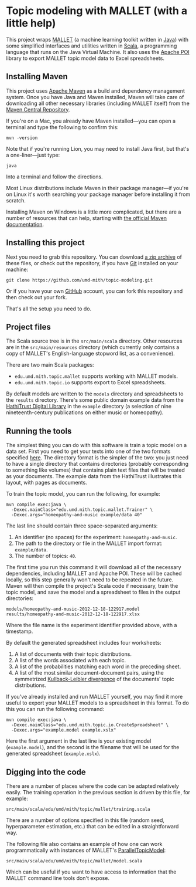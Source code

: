 Topic modeling with MALLET (with a little help)
===============================================

This project wraps [MALLET](http://mallet.cs.umass.edu/)
(a machine learning toolkit written in [Java](www.java.com/)) with some simplified interfaces
and utilities written in [Scala](http://www.scala-lang.org/), a programming
language that runs on the Java Virtual Machine.
It also uses the [Apache POI](http://poi.apache.org/) library to export
MALLET topic model data to Excel spreadsheets.

Installing Maven
------------------

This project uses [Apache Maven](http://maven.apache.org/)
as a build and dependency management system. Once you have Java and Maven
installed, Maven will take care of downloading all other necessary libraries
(including MALLET itself) from the
[Maven Central Repository](http://search.maven.org/).

If you're on a Mac, you already have Maven installed—you can open a terminal
and type the following to confirm this:

    mvn -version

Note that if you're running Lion, you may need to install Java first, but
that's a one-liner—just type:

    java

Into a terminal and follow the directions.

Most Linux distributions include Maven in their package manager—if you're on
Linux it's worth searching your package manager before installing it from
scratch.

Installing Maven on Windows is a little more complicated, but there are a
number of resources that can help, starting with
[the official Maven documentation](http://maven.apache.org/guides/getting-started/windows-prerequisites.html).

Installing this project
-----------------------

Next you need to grab this repository. You can download
[a zip archive](https://github.com/umd-mith/topic-modeling/archive/master.zip)
of these files, or check out the repository, if you have
[Git](http://git-scm.com/) installed on your machine:

    git clone https://github.com/umd-mith/topic-modeling.git

Or if you have your own [GitHub](https://github.com/) account, you can fork
this repository and then check out your fork.

That's all the setup you need to do.

Project files
-------------

The Scala source tree is in the `src/main/scala` directory. Other resources
are in the `src/main/resources` directory (which currently only contains a
copy of MALLET's English-language stopword list, as a convenience).

There are two main Scala packages:

 * `edu.umd.mith.topic.mallet` supports working with MALLET models.
 * `edu.umd.mith.topic.io` supports export to Excel spreadsheets.

By default models are written to the `models` directory and spreadsheets to
the `results` directory. There's some public domain example data from the
[HathiTrust Digital Library](http://www.hathitrust.org/)
in the `example` directory (a selection of nine nineteenth-century publications
on either music or homeopathy).

Running the tools
-----------------

The simplest thing you can do with this software is train a topic model on a
data set. First you need to get your texts into one of the two formats
specified [here](http://mallet.cs.umass.edu/import.php). The directory format
is the simpler of the two: you just need to have a single directory that
contains directories (probably corresponding to something like volumes) that
contains plain text files that will be treated as your documents.
The example data from the HathiTrust illustrates this layout, with pages as
documents.

To train the topic model, you can run the following, for example:

    mvn compile exec:java \
      -Dexec.mainClass="edu.umd.mith.topic.mallet.Trainer" \
      -Dexec.args="homeopathy-and-music example/data 40"

The last line should contain three space-separated arguments:

  1. An identifier (no spaces) for the experiment: `homeopathy-and-music`.
  2. The path to the directory or file in the MALLET import format: `example/data`.
  3. The number of topics: `40`.

The first time you run this command it will download all of the necessary
dependencies, including MALLET and Apache POI. These will be cached locally,
so this step generally won't need to be repeated in the future. Maven will
then compile the project's Scala code if necessary, train the topic model,
and save the model and a spreadsheet to files in the output directories:

    models/homeopathy-and-music-2012-12-18-122917.model
    results/homeopathy-and-music-2012-12-18-122917.xlsx

Where the file name is the experiment identifier provided above, with a timestamp.

By default the generated spreadsheet includes four worksheets:

 1. A list of documents with their topic distributions.
 2. A list of the words associated with each topic.
 3. A list of the probabilities matching each word in the preceding sheet.
 4. A list of the most similar document-document pairs, using the symmetrized [Kullback-Leibler divergence](http://en.wikipedia.org/wiki/Kullback%E2%80%93Leibler_divergence) of the documents' topic distributions.

If you've already installed and run MALLET yourself, you may find it more
useful to export your MALLET models to a spreadsheet in this format.
To do this you can run the following command:

    mvn compile exec:java \
      -Dexec.mainClass="edu.umd.mith.topic.io.CreateSpreadsheet" \
      -Dexec.args="example.model example.xslx"

Here the first argument in the last line is your existing model (`example.model`),
and the second is the filename that will be used for the generated spreadsheet (`example.xslx`).

Digging into the code
---------------------

There are a number of places where the code can be adapted relatively easily.
The training operation in the previous section is driven by this file, for example:

    src/main/scala/edu/umd/mith/topic/mallet/training.scala

There are a number of options specified in this file (random seed, hyperparameter estimation, etc.)
that can be edited in a straightforward way.

The following file also contains an example of how one can work programmatically with
instances of MALLET's
[ParallelTopicModel](http://mallet.cs.umass.edu/api/cc/mallet/topics/ParallelTopicModel.html):

    src/main/scala/edu/umd/mith/topic/mallet/model.scala

Which can be useful if you want to have access to information that the MALLET
command line tools don't expose.

